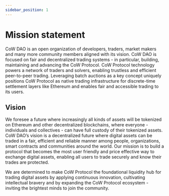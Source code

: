 ```yaml
---
sidebar_position: 1
---
```


# Mission statement

CoW DAO is an open organization of developers, traders, market makers and many more community members aligned with its vision. CoW DAO is focused on fair and decentralized trading systems - in particular, building, maintaining and advancing the CoW Protocol. CoW Protocol technology powers a network of traders and solvers, enabling trustless and efficient peer-to-peer trading. Leveraging batch auctions as a key concept uniquely positions CoW Protocol as native trading infrastructure for discrete-time settlement layers like Ethereum and enables fair and accessible trading to its users.

## Vision

We foresee a future where increasingly all kinds of assets will be tokenized on Ethereum and other decentralized blockchains, where everyone - individuals and collectives - can have full custody of their tokenized assets. CoW DAO’s vision is a decentralized future where digital assets can be traded in a fair, efficient and reliable manner among people, organizations, smart contracts and communities around the world. Our mission is to build a protocol that becomes the most user friendly and price effective way to exchange digital assets, enabling all users to trade securely and know their trades are protected.

We are determined to make CoW Protocol the foundational liquidity hub for trading digital assets by applying continuous innovation, cultivating intellectual bravery and by expanding the CoW Protocol ecosystem - inviting the brightest minds to join the community.